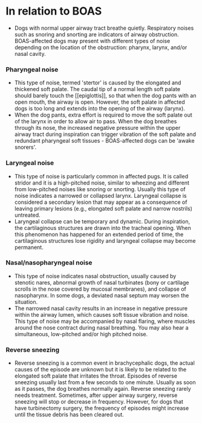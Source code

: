 # In relation to BOAS
- Dogs with normal upper airway tract breathe quietly. Respiratory noises such as snoring and snorting are indicators of airway obstruction. BOAS-affected dogs may present with different types of noise depending on the location of the obstruction: pharynx, larynx, and/or nasal cavity.

### Pharyngeal noise
- This type of noise, termed 'stertor' is caused by the elongated and thickened soft palate. The caudal tip of a normal length soft palate should barely touch the [[epiglottis]], so that when the dog pants with an open mouth, the airway is open. However, the soft palate in affected dogs is too long and extends into the opening of the airway (larynx).
- When the dog pants, extra effort is required to move the soft palate out of the larynx in order to allow air to pass. When the dog breathes through its nose, the increased negative pressure within the upper airway tract during inspiration can trigger vibration of the soft palate and redundant pharyngeal soft tissues - BOAS-affected dogs can be 'awake snorers'.

### Laryngeal noise
- This type of noise is particularly common in affected pugs. It is called stridor and it is a high-pitched noise, similar to wheezing and different from low-pitched noises like snoring or snorting. Usually this type of noise indicates a narrowed or collapsed larynx. Laryngeal collapse is considered a secondary lesion that may appear as a consequence of leaving primary lesions (e.g., elongated soft palate and narrow nostrils) untreated.
- Laryngeal collapse can be temporary and dynamic. During inspiration, the cartilaginous structures are drawn into the tracheal opening. When this phenomenon has happened for an extended period of time, the cartilaginous structures lose rigidity and laryngeal collapse may become permanent.

### Nasal/nasopharyngeal noise
- This type of noise indicates nasal obstruction, usually caused by stenotic nares, abnormal growth of nasal turbinates (bony or cartilage scrolls in the nose covered by mucosal membranes), and collapse of nasopharynx. In some dogs, a deviated nasal septum may worsen the situation.
- The narrowed nasal cavity results in an increase in negative pressure within the airway lumen, which causes soft tissue vibration and noise. This type of noise may be accompanied by nasal flaring, where muscles around the nose contract during nasal breathing. You may also hear a simultaneous, low-pitched and/or high pitched noise.

### Reverse sneezing
- Reverse sneezing is a common event in brachycephalic dogs, the actual causes of the episode are unknown but it is likely to be related to the elongated soft palate that irritates the throat. Episodes of reverse sneezing usually last from a few seconds to one minute. Usually as soon as it passes, the dog breathes normally again. Reverse sneezing rarely needs treatment. Sometimes, after upper airway surgery, reverse sneezing will stop or decrease in frequency. However, for dogs that have turbinectomy surgery, the frequency of episodes might increase until the tissue debris has been cleared out.
